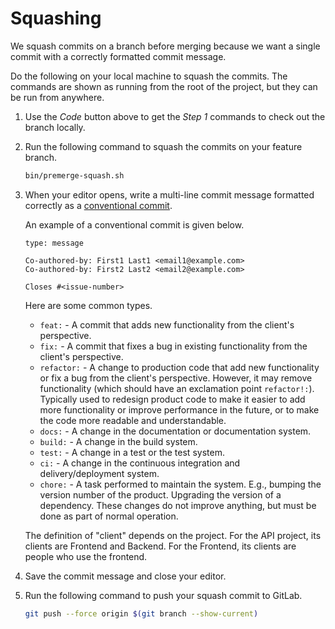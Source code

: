 # Squashing

We squash commits on a branch before merging because we want a single commit
with a correctly formatted commit message.

Do the following on your local machine to squash the commits. The commands are shown as running from the root of the project, but they can be run from anywhere.

1. Use the *Code* button above to get the *Step 1* commands to check out the branch locally.
2. Run the following command to squash the commits on your feature branch.

    ```bash
    bin/premerge-squash.sh
    ```

3. When your editor opens, write a multi-line commit message
  formatted correctly as a [conventional commit](https://www.conventionalcommits.org/en/v1.0.0/#summary).

    An example of a conventional commit is given below.

      ```text
      type: message

      Co-authored-by: First1 Last1 <email1@example.com>
      Co-authored-by: First2 Last2 <email2@example.com>

      Closes #<issue-number>
      ```

    Here are some common types.

      - `feat:` - A commit that adds new functionality from the client's perspective.
      - `fix:` - A commit that fixes a bug in existing functionality from the
      client's perspective.
      - `refactor:` - A change to production code that add new functionality
      or fix a bug from the client's perspective. However, it may remove
      functionality (which should have an exclamation point `refactor!:`).
      Typically used to redesign product code to make it easier to add more
      functionality or improve performance in the future, or to make the
      code more readable and understandable.
      - `docs:` - A change in the documentation or documentation system.
      - `build:` - A change in the build system.
      - `test:` - A change in a test or the test system.
      - `ci:` - A change in the continuous integration and delivery/deployment system.
      - `chore:` - A task performed to maintain the system. E.g., bumping the
      version number of the product. Upgrading the version of a dependency.
      These changes do not improve anything, but must be done as part of
      normal operation.

    The definition of "client" depends on the project. For the API
    project, its clients are Frontend and Backend. For the Frontend, its clients are people who use the frontend.
4. Save the commit message and close your editor.
5. Run the following command to push your squash commit to GitLab.

    ```bash
    git push --force origin $(git branch --show-current)
    ```
